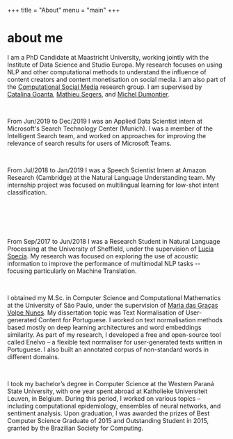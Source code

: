 +++
title = "About"
menu = "main"
+++

# about me
I am a PhD Candidate at Maastricht University, working jointly with the Institute of Data Science
and Studio Europa. My research focuses on using NLP and other computational methods to understand
the influence of content creators and content monetisation on social media. I am also part of the [Computational Social Media](https://computationalsocialmedia.tech) research group.
I am supervised by [Catalina Goanta](https://www.maastrichtuniversity.nl/catalina.goanta), [Mathieu Segers](https://www.maastrichtuniversity.nl/mathieu.segers), and [Michel Dumontier](https://www.maastrichtuniversity.nl/michel.dumontier).

&nbsp;

From Jun/2019 to Dec/2019 I was an Applied Data Scientist intern at Microsoft's Search Technology
Center
(Munich). I was a member of
the Intelligent Search team, and worked on approaches for improving the relevance of search results
for
users of Microsoft Teams.

&nbsp;

From Jul/2018 to Jan/2019 I was a Speech Scientist Intern at Amazon Research (Cambridge) at the Natural Language Understanding team.
My internship project was focused on multilingual learning for low-shot intent classification. <br/> <br/> <br/> <br/> 

&nbsp;

From Sep/2017 to Jun/2018 I was a Research Student in Natural Language Processing at the University
of Sheffield, under the
supervision of [Lucia Specia](http://staffwww.dcs.shef.ac.uk/people/L.Specia/).
My research was focused on exploring the use of acoustic information to improve the
performance of multimodal NLP tasks -- focusing particularly on Machine Translation.

&nbsp;

I obtained my M.Sc. in Computer Science and Computational Mathematics at the University of São
Paulo, under the supervision
of [Maria das Graças Volpe Nunes](https://scholar.google.com/citations?user=_zZjhl8AAAAJ&hl=en). 
My dissertation topic was Text Normalisation of User-generated Content for
Portuguese. I worked on text normalisation methods based mostly on deep learning architectures and word embeddings
similarity. As part of
my research, I developed a free and open-source tool called Enelvo – a flexible text normaliser for
user-generated texts written in
Portuguese. I also built an annotated corpus of non-standard words in different domains.

&nbsp;

I took my bachelor’s degree in Computer Science at the Western Paraná State University, with one
year spent abroad at Katholieke
Universiteit Leuven, in Belgium. During this period, I worked on various topics – including
computational epidemiology, ensembles
of neural networks, and sentiment analysis. Upon graduation, I was awarded the prizes of Best
Computer Science Graduate of 2015
and Outstanding Student in 2015, granted by the Brazilian Society for Computing.